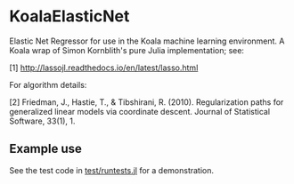# KoalaElasticNet


Elastic Net Regressor for use in the Koala machine learning
environment. A Koala wrap of Simon Kornblith's pure Julia implementation; see:

[1] http://lassojl.readthedocs.io/en/latest/lasso.html

For algorithm details: 

[2] Friedman, J., Hastie, T., & Tibshirani, R. (2010). Regularization
paths for generalized linear models via coordinate descent. Journal of
Statistical Software, 33(1), 1.

## Example use

See the test code in [test/runtests.jl](test/runtests.jl) for a demonstration.
